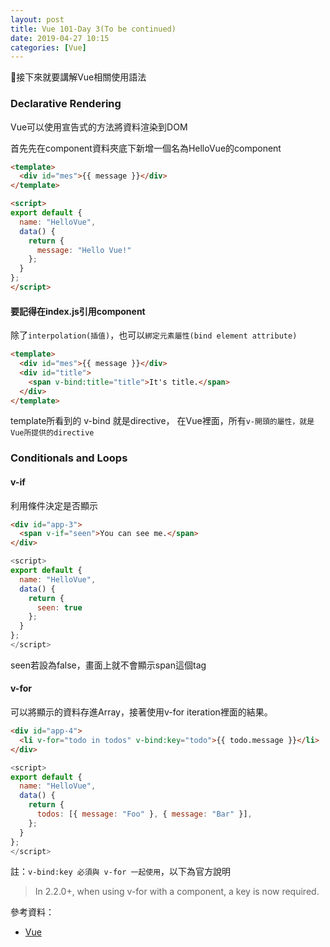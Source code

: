 ```yaml
---
layout: post
title: Vue 101-Day 3(To be continued)
date: 2019-04-27 10:15
categories: [Vue]
---
```


接下來就要講解Vue相關使用語法

### Declarative Rendering
Vue可以使用宣告式的方法將資料渲染到DOM

首先先在component資料夾底下新增一個名為HelloVue的component

```HTML
<template>
  <div id="mes">{{ message }}</div>
</template>

<script>
export default {
  name: "HelloVue",
  data() {
    return {
      message: "Hello Vue!"
    };
  }
};
</script>
```

#### 要記得在index.js引用component

除了`interpolation(插值)`，也可以`綁定元素屬性(bind element attribute)`

```HTML
<template>
  <div id="mes">{{ message }}</div>
  <div id="title">
    <span v-bind:title="title">It's title.</span>
  </div>
</template>
```

template所看到的 v-bind 就是directive，
在Vue裡面，所有`v-開頭的屬性，就是Vue所提供的directive`

### Conditionals and Loops

#### v-if
利用條件決定是否顯示

```HTML
<div id="app-3">
  <span v-if="seen">You can see me.</span>
</div>
```

```javascript
<script>
export default {
  name: "HelloVue",
  data() {
    return {
      seen: true
    };
  }
};
</script>
```

seen若設為false，畫面上就不會顯示span這個tag

#### v-for
可以將顯示的資料存進Array，接著使用v-for iteration裡面的結果。

```HTML
<div id="app-4">
  <li v-for="todo in todos" v-bind:key="todo">{{ todo.message }}</li>
</div>
```

```javascript
<script>
export default {
  name: "HelloVue",
  data() {
    return {
      todos: [{ message: "Foo" }, { message: "Bar" }],
    };
  }
};
</script>
```

註：`v-bind:key 必須與 v-for 一起使用`，以下為官方說明
> In 2.2.0+, when using v-for with a component, a key is now required.

參考資料：
- [Vue](https://vuejs.org/v2/guide/)
